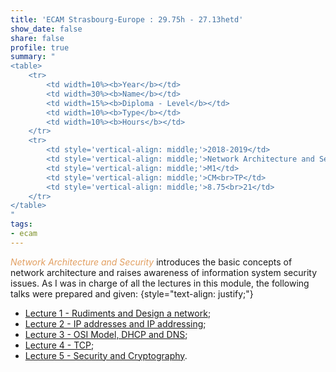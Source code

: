 ```yaml
---
title: 'ECAM Strasbourg-Europe : 29.75h - 27.13hetd'
show_date: false
share: false
profile: true
summary: "
<table>
    <tr>
        <td width=10%><b>Year</b></td>
        <td width=30%><b>Name</b></td>
        <td width=15%><b>Diploma - Level</b></td>
        <td width=10%><b>Type</b></td>
        <td width=10%><b>Hours</b></td>
    </tr>
    <tr>
        <td style='vertical-align: middle;'>2018-2019</td>
        <td style='vertical-align: middle;'>Network Architecture and Security</td>
        <td style='vertical-align: middle;'>M1</td>
        <td style='vertical-align: middle;'>CM<br>TP</td>
        <td style='vertical-align: middle;'>8.75<br>21</td>
    </tr>
</table>
"
tags:
- ecam
---
```


<span style="color:#e29f61">_Network Architecture and Security_</span> introduces the basic concepts of network architecture and raises awareness of information system security issues. As I was in charge of all the lectures in this module, the following talks were prepared and given:
{style="text-align: justify;"}
- [Lecture 1 - Rudiments and Design a network](/uploads/courses/ecam/1_Rudiments_and_Design_a_network.pdf);
- [Lecture 2 - IP addresses and IP addressing](/uploads/courses/ecam/2_IP_addresses_and_IP_addressing.pdf);
- [Lecture 3 - OSI Model, DHCP and DNS](/uploads/courses/ecam/3_OSI_Model_DHCP_and_DNS.pdf);
- [Lecture 4 - TCP](/uploads/courses/ecam/4_TCP.pdf);
- [Lecture 5 - Security and Cryptography](/uploads/courses/ecam/5_Security_and_Cryptography.pdf).